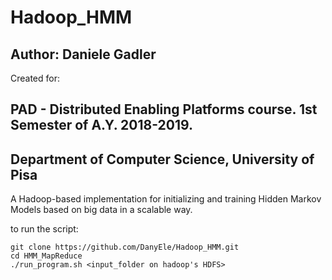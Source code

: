 # Hadoop_HMM
## Author: Daniele Gadler

Created for:

## PAD - Distributed Enabling Platforms course. 1st Semester of A.Y. 2018-2019. 
## Department of Computer Science, University of Pisa

A Hadoop-based implementation for initializing and training Hidden Markov Models based on big data in a scalable way.

to run the script:

```console
git clone https://github.com/DanyEle/Hadoop_HMM.git
cd HMM_MapReduce
./run_program.sh <input_folder on hadoop's HDFS>
```

